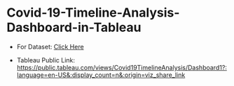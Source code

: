 # Covid-19-Timeline-Analysis-Dashboard-in-Tableau

* For Dataset: [Click Here](https://data.world/covid-19-data-resource-hub/covid-19-case-counts/workspace/file?filename=COVID-19+Cases.csv)

* Tableau Public Link: https://public.tableau.com/views/Covid19TimelineAnalysis/Dashboard1?:language=en-US&:display_count=n&:origin=viz_share_link


